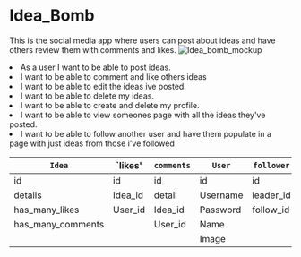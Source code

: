 # Idea_Bomb
This is the social media app where users can post about ideas and have others review them with comments and likes. 
![Idea_bomb_mockup](https://user-images.githubusercontent.com/110693826/207419030-6fa13710-8cef-43c1-9ca0-1aba38a7b5e0.jpg)

<li>As a user I want to be able to post ideas.</li>
<li>I want to be able to comment and like others ideas</li>
<li>I want to be able to edit the ideas ive posted.</li>
<li>I want to be able to delete my ideas.</li>
<li>I want to be able to create and delete my profile.</li>
<li>I want to be able to view someones page with all the ideas they've posted.</li>
<li>I want to be able to follow another user and have them populate in a page with just ideas from those i've followed</li>

| `Idea` | `likes' | `comments` | `User` | `follower` |
| ------ | ------- | ---------- | ------ | ---------- |
| id     | id      | id         | id     | id         |
| details | Idea_id | detail | Username |leader_id|
| has_many_likes | User_id | Idea_id | Password |follow_id|
| has_many_comments| |User_id | Name ||
| | | | Image | |
